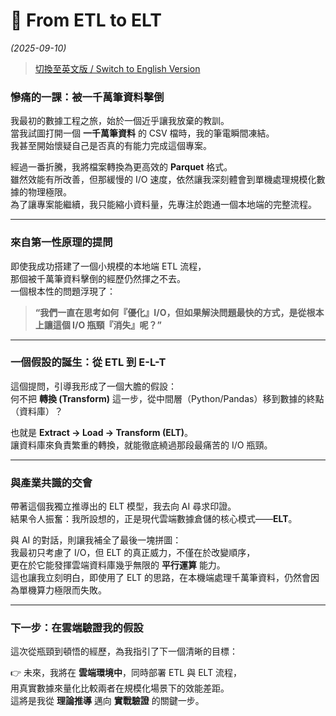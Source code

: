 # 📖 From ETL to ELT
*(2025-09-10)*
> [切換至英文版 / Switch to English Version](./from_ETL_to_ELT.md)

### 慘痛的一課：被一千萬筆資料擊倒
我最初的數據工程之旅，始於一個近乎讓我放棄的教訓。  
當我試圖打開一個 **一千萬筆資料** 的 CSV 檔時，我的筆電瞬間凍結。  
我甚至開始懷疑自己是否真的有能力完成這個專案。  

經過一番折騰，我將檔案轉換為更高效的 **Parquet** 格式。  
雖然效能有所改善，但那緩慢的 I/O 速度，依然讓我深刻體會到單機處理規模化數據的物理極限。  
為了讓專案能繼續，我只能縮小資料量，先專注於跑通一個本地端的完整流程。

---

### 來自第一性原理的提問
即使我成功搭建了一個小規模的本地端 ETL 流程，  
那個被千萬筆資料擊倒的經歷仍然揮之不去。  
一個根本性的問題浮現了：

> **“我們一直在思考如何『優化』I/O，但如果解決問題最快的方式，是從根本上讓這個 I/O 瓶頸『消失』呢？”**
---

### 一個假設的誕生：從 ETL 到 E-L-T
這個提問，引導我形成了一個大膽的假設：  
何不把 **轉換 (Transform)** 這一步，從中間層（Python/Pandas）移到數據的終點（資料庫）？  

也就是 **Extract → Load → Transform (ELT)**。  
讓資料庫來負責繁重的轉換，就能徹底繞過那段最痛苦的 I/O 瓶頸。

---

### 與產業共識的交會
帶著這個我獨立推導出的 ELT 模型，我去向 AI 尋求印證。  
結果令人振奮：我所設想的，正是現代雲端數據倉儲的核心模式——**ELT**。  

與 AI 的對話，則讓我補全了最後一塊拼圖：  
我最初只考慮了 I/O，但 ELT 的真正威力，不僅在於改變順序，  
更在於它能發揮雲端資料庫幾乎無限的 **平行運算** 能力。  
這也讓我立刻明白，即使用了 ELT 的思路，在本機端處理千萬筆資料，仍然會因為單機算力極限而失敗。

---

### 下一步：在雲端驗證我的假設
這次從瓶頸到頓悟的經歷，為我指引了下一個清晰的目標：

👉 未來，我將在 **雲端環境中**，同時部署 ETL 與 ELT 流程，  
用真實數據來量化比較兩者在規模化場景下的效能差距。  
這將是我從 **理論推導** 邁向 **實戰驗證** 的關鍵一步。
